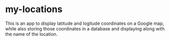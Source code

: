 # my-locations

This is an app to display latitude and logitude coordinates on a Google map, while also storing those coordinates in a database and displaying along with the name of the location.

